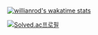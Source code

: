 <!-- [![wakatime](https://wakatime.com/badge/user/c6d7f260-ad25-4072-a4ea-11cdfc7fdcb9.svg)](https://wakatime.com/@c6d7f260-ad25-4072-a4ea-11cdfc7fdcb9) -->
[![willianrod's wakatime stats](https://github-readme-stats.vercel.app/api/wakatime?username=c6d7f260-ad25-4072-a4ea-11cdfc7fdcb9)](https://github.com/anuraghazra/github-readme-stats)

<!-- [![HoYeon's GitHub stats](https://github-readme-stats.vercel.app/api?username=ho991217)](https://github.com/ho991217/github-readme-stats) -->
[![Solved.ac프로필](http://mazassumnida.wtf/api/v2/generate_badge?boj=ho991217)](https://solved.ac/ho991217)
